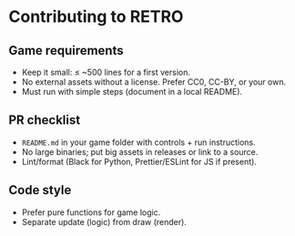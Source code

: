 # Contributing to RETRO

## Game requirements
- Keep it small: ≤ ~500 lines for a first version.
- No external assets without a license. Prefer CC0, CC-BY, or your own.
- Must run with simple steps (document in a local README).

## PR checklist
- `README.md` in your game folder with controls + run instructions.
- No large binaries; put big assets in releases or link to a source.
- Lint/format (Black for Python, Prettier/ESLint for JS if present).

## Code style
- Prefer pure functions for game logic.
- Separate update (logic) from draw (render).
